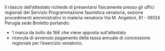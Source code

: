 

Il rilascio dell’attestato richiede di presentarsi fisicamente presso gli uffici regionali del Servizio Programmazione faunistica venatoria, sezione procedimenti amministrativi in materia venatoria
Via M. Angeloni, 61 - 06124 Perugia sede Broletto portando:

- 1 marca da bollo da 16€ che viene apposta sull’attestato
- ricevuta di avvenuto pagamento della tassa annuale di concessione regionale per l’esercizio venatorio;
